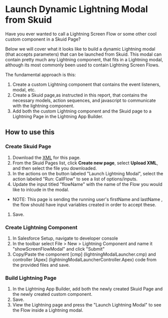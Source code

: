 # Launch Dynamic Lightning Modal from Skuid

Have you ever wanted to call a Lightning Screen Flow or some other cool custom component in a Skuid Page?

Below we will cover what it looks like to build a dynamic Lightning modal (that accepts parameters) that can be launched from Skuid. This modal can contain pretty much any Lightning component, that fits in a Lightning modal, although its most commonly been used to contain Lightning Screen Flows.

The fundamental approach is this:

 1. Create a custom Lightning component that contains the event listeners, modal, etc.
 1. Create a Skuid page,as instructed in this report, that contains the necessary models, action sequences, and javascript to communicate with the lightning component.
 1. Add both the custom Lightning component and the Skuid page to a Lightning Page in the Lightning App Builder.


## How to use this

### Create Skuid Page

1. Download the [XML](lightningModalLauncherPage.xml) for this page.
1. From the Skuid Pages list, click **Create new page**, select **Upload XML**, and then select the file you downloaded.
1. In the actions on the button labeled "Launch Lightning Modal", select the action labeled "Run: CallFlow" to see a list of options/inputs. 
1. Update the input titled "flowName" with the name of the Flow you would like to inlcude in the modal.
- NOTE: This page is sending the running user's firstName and lastName , the flow should have input variables created in order to accept these.
1. Save.

### Create Lightning Component
1. In Salesforce Setup, navigate to developer console
1. In the toolbar select File > New > Lightning Component and name it "showScreenFlowModal" and click "Submit"
1. Copy/Paste the component [cmp] (lightningModalLauncher.cmp) and controller [Apex] (lightningModalLauncherController.Apex) code from the provided files and save.

### Build Lightning Page
1. In the Lightning App Builder, add both the newly created Skuid Page and the newly created custom component.
1. Save.
1. View the Lightning page and press the "Launch Lightning Modal" to see the Flow inside a Lightning modal.
